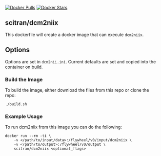 [![Docker Pulls](https://img.shields.io/docker/pulls/scitran/dcm2niix.svg)](https://hub.docker.com/r/scitran/dcm2niix/)
[![Docker Stars](https://img.shields.io/docker/stars/scitran/dcm2niix.svg)](https://hub.docker.com/r/scitran/dcm2niix/)

## scitran/dcm2niix

This dockerfile will create a docker image that can execute ```dcm2niix```.

## Options
Options are set in `dcm2nii.ini`. Current defaults are set and copied into the container on build.

### Build the Image
To build the image, either download the files from this repo or clone the repo:
```
./build.sh
```

### Example Usage ###
To run dcm2niix from this image you can do the following:
```
docker run --rm -ti \
    -v </path/to/input/data>:/flywheel/v0/input/dcm2niix \
    -v </path/to/output>:/flywheel/v0/output \
    scitran/dcm2niix <optional_flags>
```
